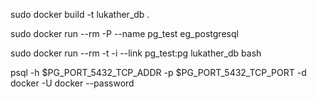 sudo docker build -t lukather_db .

sudo docker run --rm -P --name pg_test eg_postgresql

sudo docker run --rm -t -i --link pg_test:pg lukather_db bash

psql -h $PG_PORT_5432_TCP_ADDR -p $PG_PORT_5432_TCP_PORT -d docker -U docker --password


